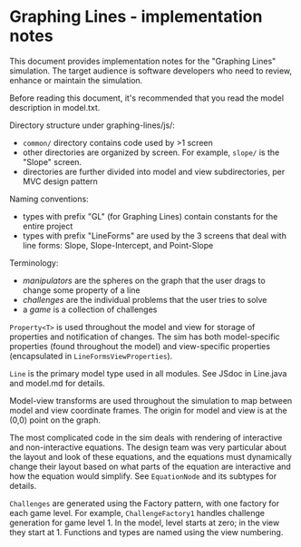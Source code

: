 # Graphing Lines - implementation notes

This document provides implementation notes for the "Graphing Lines" simulation. The target audience
is software developers who need to review, enhance or maintain the simulation.

Before reading this document, it's recommended that you read the model description in model.txt.

Directory structure under graphing-lines/js/:
- `common/` directory contains code used by >1 screen
- other directories are organized by screen. For example, `slope/` is the "Slope" screen.
- directories are further divided into model and view subdirectories, per MVC design pattern

Naming conventions:
- types with prefix "GL" (for Graphing Lines) contain constants for the entire project
- types with prefix "LineForms" are used by the 3 screens that deal with line forms:
  Slope, Slope-Intercept, and Point-Slope

Terminology:
- _manipulators_ are the spheres on the graph that the user drags to change some property of a line
- _challenges_ are the individual problems that the user tries to solve
- a _game_ is a collection of challenges

`Property<T>` is used throughout the model and view for storage of properties and notification of changes.
The sim has both model-specific properties (found throughout the model) and view-specific properties
(encapsulated in `LineFormsViewProperties`).

`Line` is the primary model type used in all modules. See JSdoc in Line.java and model.md for details.

Model-view transforms are used throughout the simulation to map between model and view coordinate
frames. The origin for model and view is at the (0,0) point on the graph.

The most complicated code in the sim deals with rendering of interactive and non-interactive
equations. The design team was very particular about the layout and look of these equations,
and the equations must dynamically change their layout based on what parts of the equation are
interactive and how the equation would simplify. See `EquationNode` and its subtypes for details.

`Challenges` are generated using the Factory pattern, with one factory for each game level.
For example, `ChallengeFactory1` handles challenge generation for game level 1. In the model,
level starts at zero; in the view they start at 1. Functions and types are named using the
view numbering.

